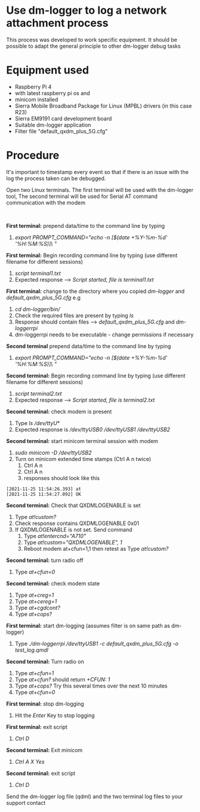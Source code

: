 # Use dm-logger to log a network attachment process

This process was developed to work specific equipment. It should be possible to adapt the general principle to other dm-logger debug tasks

# Equipment used
* Raspberry Pi 4 
* with latest raspberry pi os and 
* minicom installed
* Sierra Mobile Broadband Package for Linux (MPBL) drivers (in this case R23)
* Sierra EM9191 card development board
* Suitable dm-logger application
* Filter file "default_qxdm_plus_5G.cfg"

# Procedure

It's important to timestamp every event so that if there is an issue with the log the process taken can be debugged.

Open two Linux terminals. The first terminal will be used with the dm-logger tool,
The second terminal will be used for Serial AT command communication with the modem 

<BR>


**First terminal:** prepend data/time to the command line by typing
1. *export PROMPT_COMMAND="echo -n \[\$(date +%Y-%m-%d' '%H:%M:%S)\]\ "*

**First terminal:** Begin recording command line by typing (use different filename for different sessions) 
1. *script terminal1.txt* 
1. Expected response --> *Script started, file is terminal1.txt* 

**First terminal:** change to the directory where you copied *dm-logger* and *default_qxdm_plus_5G.cfg* e.g 
1. *cd dm-logger/bin/*
1. Check the required files are present by typing *ls*
1. Response should contain files --> *default_qxdm_plus_5G.cfg* and *dm-loggerrpi* 
1. dm-loggerrpi needs to be executable - change permissions if necessary  


    

**Second terminal** prepend data/time to the command line by typing
1. *export PROMPT_COMMAND="echo -n \[\$(date +%Y-%m-%d' '%H:%M:%S)\]\ "*
    
**Second terminal:** Begin recording command line by typing (use different filename for different sessions) 
1. *script terminal2.txt* 
1. Expected response --> *Script started, file is terminal2.txt* 

**Second  terminal:** check modem is present 
 1. Type *ls /dev/ttyU** 
 1. Expected response is */dev/ttyUSB0  /dev/ttyUSB1  /dev/ttyUSB2* 
    
**Second terminal:** start minicom terminal session with modem 
1. *sudo minicom -D /dev/ttyUSB2* 
1. Turn on minicom extended time stamps (Ctrl A n twice) 
    1. Ctrl A n
    1. Ctrl A n 
    1. responses should look like this
```
[2021-11-25 11:54:26.393] at
[2021-11-25 11:54:27.092] OK
```
**Second terminal:** Check that QXDMLOGENABLE is set  
1. Type *at!custom?* 
1. Check response contains QXDMLOGENABLE 0x01    
1. If QXDMLOGENABLE is not set. Send command 
    1. Type *at!entercnd="A710"*
    1. Type *at!custom="QXDMLOGENABLE", 1*
    1. Reboot modem at+cfun=1,1 then retest as Type *at!custom?* 

**Second terminal:** turn radio off
1. Type *at+cfun=0*
    
**Second terminal:** check modem state
1. Type *at+creg=1*
1. Type *at+cereg=1*    
1. Type *at+cgdcont?*
1. Type *at+cops?*
    
**First terminal:** start dm-logging (assumes filter is on same path as dm-logger)
1. Type *./dm-loggerrpi /dev/ttyUSB1 -c default_qxdm_plus_5G.cfg -o test_log.qmdl*    

**Second terminal:** Turn radio on
1. Type *at+cfun=1*
1. Type *at+cfun?* should return *+CFUN: 1*
1. Type *at+cops?*  Try this several times over the next 10 minutes
1. Type *at+cfun=0*
    
**First terminal:** stop dm-logging
1. Hit the *Enter* Key to stop logging
    
**First terminal:** exit script
1. *Ctrl D*
    
**Second terminal:** Exit minicom
1. *Ctrl A X Yes* 

**Second terminal:** exit script
1. *Ctrl D*

 
Send the dm-logger log file (qdml) and the two terminal log files to your support contact
    
 
    
    



